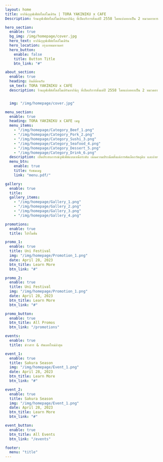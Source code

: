 ```yaml
---
layout: home
title: ยากินิกุบุฟเฟ่ต์สไตล์โมเดิร์น | TORA YAKINIKU x CAFE
Description: ร้านบุฟเฟ่ต์สไตล์โมเดิร์นยากินิกุ ที่เปิดบริการตั้งแต่ปี 2558 โดยแบ่งออกเป็น 2 หมวดอาหาร คือ อาหารญี่ปุ่น ซึ่งได้รวบรวมเมนูชั้นนำทั้ง ปิ้งย่างยากินิคุ, ซูชิ, ปลาดิบ คัดสรรมาจากทั่วประเทศญี่ปุ่น และ ขนมหวาน ที่มาพร้อมคอนเซ็ปท์ของงานฝีมือ พิถีพิถันในทุกด้าน ไม่ว่าจะเป็นขนมหรือเครื่องดื่ม

hero_section:
  enable: true
  bg_img: /img/homepage/cover.jpg
  hero_text: ยากินิกุบุฟเฟ่ต์สไตล์โมเดิร์น 
  hero_location: กรุงเทพมหานคร
  hero_button:
    enable: false
    title: Button Title
    btn_link: "#"

about_section:
  enable: true
  heading: ยินดีต้อนรับ
  sm_text: TORA YAKINIKU x CAFE
  description: ร้านบุฟเฟ่ต์สไตล์โมเดิร์นยากินิกุ ที่เปิดบริการตั้งแต่ปี 2558 โดยแบ่งออกเป็น 2 หมวดอาหาร คือ อาหารญี่ปุ่น ซึ่งได้รวบรวมเมนูชั้นนำทั้ง ปิ้งย่างยากินิคุ, ซูชิ, ปลาดิบ คัดสรรมาจากทั่วประเทศญี่ปุ่น และ ขนมหวาน ที่มาพร้อมคอนเซ็ปท์ของงานฝีมือ พิถีพิถันในทุกด้าน ไม่ว่าจะเป็นขนมหรือเครื่องดื่ม


  img: "/img/homepage/cover.jpg"

menu_section:
  enable: true
  heading: TORA YAKINIKU x CAFE เมนู
  menu_items:
    - "/img/homepage/Category_Beef_1.png"
    - "/img/homepage/Category_Pork_2.png"
    - "/img/homepage/Category_Sushi_3.png"
    - "/img/homepage/Category_Seafood_4.png"
    - "/img/homepage/Category_Dessert_5.png"
    - "/img/homepage/Category_Drink_6.png"
  description: เปิดประสบการณ์บุฟเฟ่ต์แบบเหนือระดับ เน้นความประณีตตั้งแต่การคัดเลือกวัตถุดิบ และถ่ายทอดผ่านฝีมือเชฟและปาตีซีเย เพื่อให้อาหารทุกจานเป็นส่วนนึงในช่วงเวลาพิเศษของคุณ
  menu_btn:
    enable: true
    title: รับชมเมนู
    link: "menu.pdf/"

gallery:
  enable: true
  title: 
  gallery_items:
    - "/img/homepage/Gallery_1.png"
    - "/img/homepage/Gallery_2.png"
    - "/img/homepage/Gallery_3.png"
    - "/img/homepage/Gallery_4.png"

promotions:
  enable: true 
  title: โปรโมชั่น

promo_1:
  enable: true 
  title: Uni Festival
  img: "/img/homepage/Promotion_1.png"
  date: April 28, 2023
  btn_title: Learn More
  btn_link: "#"

promo_2:
  enable: true 
  title: Uni Festival
  img: "/img/homepage/Promotion_1.png"
  date: April 28, 2023
  btn_title: Learn More
  btn_link: "#"

promo_button:
  enable: true 
  btn_title: All Promos
  btn_link: "/promotions"

events:
  enable: true 
  title: ข่าวสาร & อัพเดทใหม่ล่าสุด

event_1:
  enable: true 
  title: Sakura Season
  img: "/img/homepage/Event_1.png"
  date: April 28, 2023
  btn_title: Learn More
  btn_link: "#"

event_2:
  enable: true 
  title: Sakura Season
  img: "/img/homepage/Event_1.png"
  date: April 28, 2023
  btn_title: Learn More
  btn_link: "#"

event_button:
  enable: true 
  btn_title: All Events
  btn_link: "/events"

footer:
  menu: "title"
---
```

